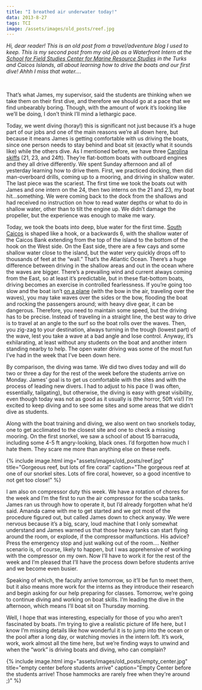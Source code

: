 ```yaml
---
title: "I breathed air underwater today!"
data: 2013-8-27
tags: TCI
image: /assets/images/old_posts/reef.jpg
---
```


*Hi, dear reader! This is an old post from a travel/adventure blog I used to keep. This is my second post from my old job as a Waterfront Intern at the [School for Field Studies Center for Marine Resource Studies][CMRS] in the Turks and Caicos Islands, all about learning how to drive the boats and our first dive! Ahhh I miss that water....*

<br>

That’s what James, my supervisor, said the students are thinking when we take them on their first dive, and therefore we should go at a pace that we find unbearably boring.  Though, with the amount of work it’s looking like we’ll be doing, I don’t think I’ll mind a lethargic pace.

Today, we went diving (horay!) this is significant not just because it’s a huge part of our jobs and one of the main reasons we’re all down here, but because it means James is getting comfortable with us driving the boats, since one person needs to stay behind and boat sit (exactly what it sounds like) while the others dive.  As I mentioned before, we have three [Carolina skiffs][cs] (21, 23, and 24ft).  They’re flat-bottom boats with outboard engines and they all drive differently.  We spent Sunday afternoon and all of yesterday learning how to drive them.  First, we practiced docking, then did man-overboard drills, coming up to a mooring, and driving in shallow water.  The last piece was the scariest.  The first time we took the boats out with James and one intern on the 24, then two interns on the 21 and 23, my boat hit…something.  We were coming back to the dock from the shallows and had received no instruction on how to read water depths or what to do in shallow water, other than to tilt the engine up.  We didn’t damage the propeller, but the experience was enough to make me wary.

Today, we took the boats into deep, blue water for the first time.  [South Caicos][SC] is shaped like a hook, or a backwards 6, with the shallow water of the Caicos Bank extending from the top of the island to the bottom of the hook on the West side.  On the East side, there are a few cays and some shallow water close to the island, but the water very quickly drops off to thousands of feet at the “wall.”  That’s the Atlantic Ocean.  There’s a huge difference between driving in the shallow areas and out in the ocean where the waves are bigger.  There’s a prevailing wind and current always coming from the East, so at least it’s predictable, but in these flat-bottom boats, driving becomes an exercise in controlled fearlessness.  If you’re going too slow and the boat isn’t [on a plane][plane] (with the bow in the air, traveling over the waves), you may take waves over the sides or the bow, flooding the boat and rocking the passengers around; with heavy dive gear, it can be dangerous.  Therefore, you need to maintain some speed, but the driving has to be precise.  Instead of traveling in a straight line, the best way to drive is to travel at an angle to the surf so the boat rolls over the waves.  Then, you zig-zag to your destination, always turning in the trough (lowest part) of the wave, lest you take a wave at a bad angle and lose control.  Anyway, it’s exhilarating, at least without any students on the boat and another intern standing nearby to help.  The open water driving was some of the most fun I’ve had in the week that I’ve been down here.

By comparison, the diving was tame.  We did two dives today and will do two or three a day for the rest of the week before the students arrive on Monday.  James’ goal is to get us comfortable with the sites and with the process of leading new divers.  I had to adjust to his pace (I was often, essentially, tailgating), but otherwise, the diving is easy with great visibility, even though today was not as good as it usually is (the horror, 50ft vis!)  I’m excited to keep diving and to see some sites and some areas that we didn’t dive as students.

Along with the boat training and diving, we also went on two snorkels today, one to get acclimated to the closest site and one to check a missing mooring.  On the first snorkel, we saw a school of about 15 barracuda, including some 4-5 ft angry-looking, black ones.  I’d forgotten how much I hate them.  They scare me more than anything else on these reefs. 

{% include image.html img="assets/images/old_posts/reef.jpg" title="Gorgeous reef, but lots of fire coral" caption="The gorgeous reef at one of our snorkel sites. Lots of fire coral, however, so a good incentive to not get too close!" %}

I am also on compressor duty this week.  We have a rotation of chores for the week and I’m the first to run the air compressor for the scuba tanks.  James ran us through how to operate it, but I’d already forgotten what he’d said.  Amanda came with me to get started and we got most of the procedure figured out, but called James down to check anyway.  We were nervous because it’s a big, scary, loud machine that I only somewhat understand and James warned us that those heavy tanks can start flying around the room, or explode, if the compressor malfunctions.  His advice?  Press the emergency stop and just walking out of the room…. Neither scenario is, of course, likely to happen, but I was apprehensive of working with the compressor on my own.  Now I’ll have to work it for the rest of the week and I’m pleased that I’ll have the process down before students arrive and we become even busier.

Speaking of which, the faculty arrive tomorrow, so it’ll be fun to meet them, but it also means more work for the interns as they introduce their research and begin asking for our help preparing for classes.  Tomorrow, we’re going to continue diving and working on boat skills.  I’m leading the dive in the afternoon, which means I’ll boat sit on Thursday morning.

Well, I hope that was interesting, especially for those of you who aren’t fascinated by boats. I’m trying to give a realistic picture of life here, but I know I’m missing details like how wonderful it is to jump into the ocean or the pool after a long day, or watching movies in the intern loft.  It’s work, work, work almost all the time here, but we’re finding ways to unwind and when the “work” is driving boats and diving, who can complain?

{% include image.html img="assets/images/old_posts/empty_center.jpg" title="empty center before students arrive" caption="Empty Center before the students arrive! Those hammocks are rarely free when they're around ;)" %}


[CMRS]: https://fieldstudies.org/centers/tci/
[cs]: q=carolina+skiff&source=lnms&tbm=isch&sa=X&ved=0ahUKEwjIns-Rg-_cAhWHJcAKHcytApUQ_AUICigB&biw=1024&bih=1200
[SC]: https://lizziemcn.files.wordpress.com/2010/07/south-caicos.jpg
[plane]: https://en.wikipedia.org/wiki/Planing_(boat)